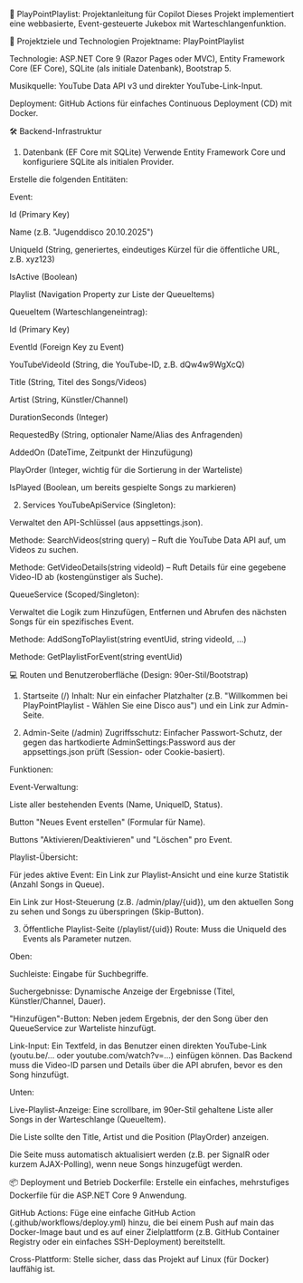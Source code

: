 ﻿💾 PlayPointPlaylist: Projektanleitung für Copilot
Dieses Projekt implementiert eine webbasierte, Event-gesteuerte Jukebox mit Warteschlangenfunktion.

🎯 Projektziele und Technologien
Projektname: PlayPointPlaylist

Technologie: ASP.NET Core 9 (Razor Pages oder MVC), Entity Framework Core (EF Core), SQLite (als initiale Datenbank), Bootstrap 5.

Musikquelle: YouTube Data API v3 und direkter YouTube-Link-Input.

Deployment: GitHub Actions für einfaches Continuous Deployment (CD) mit Docker.

🛠️ Backend-Infrastruktur
1. Datenbank (EF Core mit SQLite)
Verwende Entity Framework Core und konfiguriere SQLite als initialen Provider.

Erstelle die folgenden Entitäten:

Event:

Id (Primary Key)

Name (z.B. "Jugenddisco 20.10.2025")

UniqueId (String, generiertes, eindeutiges Kürzel für die öffentliche URL, z.B. xyz123)

IsActive (Boolean)

Playlist (Navigation Property zur Liste der QueueItems)

QueueItem (Warteschlangeneintrag):

Id (Primary Key)

EventId (Foreign Key zu Event)

YouTubeVideoId (String, die YouTube-ID, z.B. dQw4w9WgXcQ)

Title (String, Titel des Songs/Videos)

Artist (String, Künstler/Channel)

DurationSeconds (Integer)

RequestedBy (String, optionaler Name/Alias des Anfragenden)

AddedOn (DateTime, Zeitpunkt der Hinzufügung)

PlayOrder (Integer, wichtig für die Sortierung in der Warteliste)

IsPlayed (Boolean, um bereits gespielte Songs zu markieren)

2. Services
YouTubeApiService (Singleton):

Verwaltet den API-Schlüssel (aus appsettings.json).

Methode: SearchVideos(string query) – Ruft die YouTube Data API auf, um Videos zu suchen.

Methode: GetVideoDetails(string videoId) – Ruft Details für eine gegebene Video-ID ab (kostengünstiger als Suche).

QueueService (Scoped/Singleton):

Verwaltet die Logik zum Hinzufügen, Entfernen und Abrufen des nächsten Songs für ein spezifisches Event.

Methode: AddSongToPlaylist(string eventUid, string videoId, ...)

Methode: GetPlaylistForEvent(string eventUid)

💻 Routen und Benutzeroberfläche (Design: 90er-Stil/Bootstrap)
1. Startseite (/)
Inhalt: Nur ein einfacher Platzhalter (z.B. "Willkommen bei PlayPointPlaylist - Wählen Sie eine Disco aus") und ein Link zur Admin-Seite.

2. Admin-Seite (/admin)
Zugriffsschutz: Einfacher Passwort-Schutz, der gegen das hartkodierte AdminSettings:Password aus der appsettings.json prüft (Session- oder Cookie-basiert).

Funktionen:

Event-Verwaltung:

Liste aller bestehenden Events (Name, UniqueID, Status).

Button "Neues Event erstellen" (Formular für Name).

Buttons "Aktivieren/Deaktivieren" und "Löschen" pro Event.

Playlist-Übersicht:

Für jedes aktive Event: Ein Link zur Playlist-Ansicht und eine kurze Statistik (Anzahl Songs in Queue).

Ein Link zur Host-Steuerung (z.B. /admin/play/{uid}), um den aktuellen Song zu sehen und Songs zu überspringen (Skip-Button).

3. Öffentliche Playlist-Seite (/playlist/{uid})
Route: Muss die UniqueId des Events als Parameter nutzen.

Oben:

Suchleiste: Eingabe für Suchbegriffe.

Suchergebnisse: Dynamische Anzeige der Ergebnisse (Titel, Künstler/Channel, Dauer).

"Hinzufügen"-Button: Neben jedem Ergebnis, der den Song über den QueueService zur Warteliste hinzufügt.

Link-Input: Ein Textfeld, in das Benutzer einen direkten YouTube-Link (youtu.be/... oder youtube.com/watch?v=...) einfügen können. Das Backend muss die Video-ID parsen und Details über die API abrufen, bevor es den Song hinzufügt.

Unten:

Live-Playlist-Anzeige: Eine scrollbare, im 90er-Stil gehaltene Liste aller Songs in der Warteschlange (QueueItem).

Die Liste sollte den Title, Artist und die Position (PlayOrder) anzeigen.

Die Seite muss automatisch aktualisiert werden (z.B. per SignalR oder kurzem AJAX-Polling), wenn neue Songs hinzugefügt werden.

📦 Deployment und Betrieb
Dockerfile: Erstelle ein einfaches, mehrstufiges Dockerfile für die ASP.NET Core 9 Anwendung.

GitHub Actions: Füge eine einfache GitHub Action (.github/workflows/deploy.yml) hinzu, die bei einem Push auf main das Docker-Image baut und es auf einer Zielplattform (z.B. GitHub Container Registry oder ein einfaches SSH-Deployment) bereitstellt.

Cross-Plattform: Stelle sicher, dass das Projekt auf Linux (für Docker) lauffähig ist.